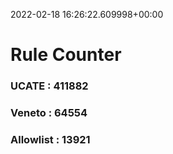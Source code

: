 2022-02-18 16:26:22.609998+00:00
# Rule Counter 
 ### UCATE : 411882

 ### Veneto : 64554

 ### Allowlist : 13921